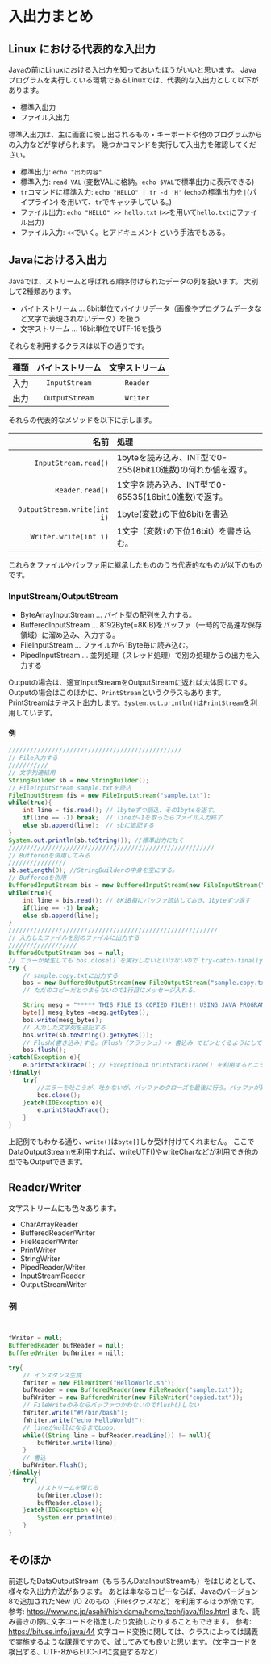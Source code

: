 # 入出力まとめ

## Linux における代表的な入出力


Javaの前にLinuxにおける入出力を知っておいたほうがいいと思います。
Javaプログラムを実行している環境であるLinuxでは、代表的な入出力として以下があります。

- 標準入出力
- ファイル入出力

標準入出力は、主に画面に映し出されるもの・キーボードや他のプログラムからの入力などが挙げられます。
幾つかコマンドを実行して入出力を確認してください。

- 標準出力: `echo "出力内容"`
- 標準入力: `read VAL` (変数VALに格納。`echo $VAL`で標準出力に表示できる)
- `tr`コマンドに標準入力: `echo "HELLO" | tr -d 'H'` (`echo`の標準出力を` | `(パイプライン) を用いて、`tr`でキャッチしている。)
- ファイル出力: `echo "HELLO" >> hello.txt` (`>>`を用いて`hello.txt`にファイル出力)
- ファイル入力: `<<`でいく。ヒアドキュメントという手法でもある。

## Javaにおける入出力

Javaでは、ストリームと呼ばれる順序付けられたデータの列を扱います。
大別して2種類あります。

- バイトストリーム ... 8bit単位でバイナリデータ（画像やプログラムデータなど文字で表現されないデータ）を扱う
- 文字ストリーム ... 16bit単位でUTF-16を扱う

それらを利用するクラスは以下の通りです。

| 種類 | バイトストリーム | 文字ストリーム |
|:----:|:----------------:|:--------------:|
| 入力 | `InputStream`    | `Reader`       |
| 出力 | `OutputStream`   | `Writer`       |

それらの代表的なメソッドを以下に示します。

| 名前 | 処理 |
---:|:---
`InputStream.read()` | 1byteを読み込み、INT型で0-255(8bit10進数)の何れか値を返す。
`Reader.read()` | 1文字を読み込み、INT型で0-65535(16bit10進数)で返す。
`OutputStream.write(int i)`| 1byte(変数`i`の下位8bit)を書込
`Writer.write(int i)` | 1文字（変数`i`の下位16bit）を書き込む。

これらをファイルやバッファ用に継承したもののうち代表的なものが以下のものです。

### InputStream/OutputStream

- ByteArrayInputStream ... バイト型の配列を入力する。
- BufferedInputStream ... 8192Byte(=8KiB)をバッファ（一時的で高速な保存領域）に溜め込み、入力する。
- FileInputStream ... ファイルから1Byte毎に読み込む。
- PipedInputStream ... 並列処理（スレッド処理）で別の処理からの出力を入力する

Outputの場合は、適宜InputStreamをOutputStreamに返れば大体同じです。Outputの場合はこのほかに、`PrintStream`というクラスもあります。PrintStreamはテキスト出力します。`System.out.println()`は`PrintStream`を利用しています。

#### 例

```java
////////////////////////////////////////////////
// File入力する
///////////
// 文字列連結用
StringBuilder sb = new StringBuilder();
// FileInputStream sample.txtを読込
FileInputStream fis = new FileInputStream("sample.txt");
while(true){
    int line = fis.read(); // 1byteずつ読込、その1byteを返す。
    if(line == -1) break;  // lineが-1を取ったらファイル入力終了
    else sb.append(line);  // sbに追記する
}
System.out.println(sb.toString()); //標準出力に吐く
/////////////////////////////////////////////////////////
// Bufferedを併用してみる
////////////////
sb.setLength(0); //StringBuilderの中身を空にする。
// Bufferedを併用
BufferedInputStream bis = new BufferedInputStream(new FileInputStream("sample.txt") );
while(true){
    int line = bis.read(); // 8KiB毎にバッファ読込しておき、1byteずつ返す
    if(line == -1) break;
    else sb.append(line);
}
//////////////////////////////////////////////////////////
// 入力したファイルを別のファイルに出力する
///////////////////
BufferedOutputStream bos = null;
// エラーが発生しても`bos.close()`を実行しないといけないので`try-catch-finally`を利用する。
try {
    // sample.copy.txtに出力する
    bos = new BufferedOutputStream(new FileOutputStream("sample.copy.txt"));
    // ただのコピーだとつまらないので1行目にメッセージ入れる。

    String mesg = "***** THIS FILE IS COPIED FILE!!! USING JAVA PROGRAM *****";
    byte[] mesg_bytes =mesg.getBytes();
    bos.write(mesg_bytes);
    // 入力した文字列を追記する
    bos.write(sb.toString().getBytes());
    // Flush(書き込み)する。（Flush（フラッシュ）-> 書込み でピンとくるようにしておく。)
    bos.flush();
}catch(Exception e){
    e.printStackTrace(); // Exceptionは printStackTrace() を利用するとエラーの詳細をprintしてくれる。
}finally{
    try{
        //エラーを吐こうが、吐かないが、バッファのクローズを最後に行う。バッファが開きっぱなしは良くない、というか危ない。
        bos.close();
    }catch(IOException e){
        e.printStackTrace();
    }
}
```
上記例でもわかる通り、`write()`は`byte[]`しか受け付けてくれません。
ここでDataOutputStreamを利用すれば、writeUTF()やwriteCharなどが利用でき他の型でもOutputできます。


## Reader/Writer

文字ストリームにも色々あります。

- CharArrayReader
- BufferedReader/Writer
- FileReader/Writer
- PrintWriter
- StringWriter
- PipedReader/Writer
- InputStreamReader
- OutputStreamWriter


### 例

```java


fWriter = null;
BufferedReader bufReader = null;
BufferedWriter bufWriter = nill;

try{
    // インスタンス生成
    fWriter = new FileWriter("HelloWorld.sh");
    bufReader = new BufferedReader(new FileReader("sample.txt"));
    bufWriter = new BufferedWriter(new FileWriter("copied.txt"));
    // FileWriteのみならバッファつかわないのでflush()しない
    fWriter.write("#!/bin/bash");
    fWriter.write("echo HelloWorld!");
    // lineがnullになるまでLoop.
    while((String line = bufReader.readLine()) != null){
        bufWriter.write(line);
    }
    // 書込
    bufWriter.flush();
}finally{
    try{
        //ストリームを閉じる
        bufWriter.close();
        bufReader.close();
    }catch(IOException e){
        System.err.println(e);
    }
}
```
## そのほか

前述したDataOutputStream（もちろんDataInputStreamも）をはじめとして、様々な入出力方法があります。
あとは単なるコピーならば、Javaのバージョン8で追加されたNew I/O 2のもの（Filesクラスなど）を利用するほうが楽です。
参考: https://www.ne.jp/asahi/hishidama/home/tech/java/files.html
また、読み書きの際に文字コードを指定したり変換したりすることもできます。
参考: https://bituse.info/java/44
文字コード変換に関しては、クラスによっては講義で実施するような課題ですので、試してみても良いと思います。（文字コードを検出する、UTF-8からEUC-JPに変更するなど）
